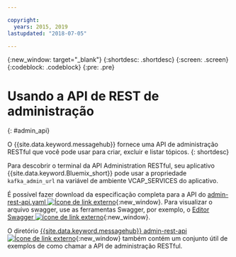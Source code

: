 ```yaml
---

copyright:
  years: 2015, 2019
lastupdated: "2018-07-05"

---
```


{:new_window: target="_blank"}
{:shortdesc: .shortdesc}
{:screen: .screen}
{:codeblock: .codeblock}
{:pre: .pre}

# Usando a API de REST de administração
{: #admin_api}

O {{site.data.keyword.messagehub}} fornece uma API de administração RESTful que você pode
usar para criar, excluir e listar tópicos.
{: shortdesc}

Para descobrir o terminal da API Administration RESTful, seu aplicativo
{{site.data.keyword.Bluemix_short}}
pode usar a propriedade `kafka_admin_url` na variável de ambiente VCAP_SERVICES
            do aplicativo.

É possível fazer download da especificação completa para a API do [admin-rest-api.yaml ![Ícone de link externo](../../icons/launch-glyph.svg "Ícone de link externo")](https://github.com/ibm-messaging/event-streams-docs/blob/master/admin-rest-api/admin-rest-api.yaml){:new_window}.
Para visualizar o arquivo swagger, use as ferramentas Swagger, por exemplo, o [Editor
Swagger ![ícone de link externo](../../icons/launch-glyph.svg "Ícone de link externo")](http://editor.swagger.io/#/){:new_window}.

O diretório [{{site.data.keyword.messagehub}} admin-rest-api ![Ícone de link externo](../../icons/launch-glyph.svg "Ícone de link externo")](https://github.com/ibm-messaging/event-streams-docs/tree/master/admin-rest-api){:new_window} também contém um conjunto útil de exemplos de como chamar a API de administração RESTful.


